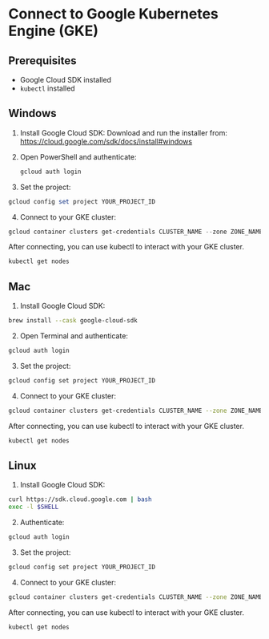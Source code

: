 # Connect to Google Kubernetes Engine (GKE)

## Prerequisites
- Google Cloud SDK installed
- `kubectl` installed

## Windows

1. Install Google Cloud SDK:
   Download and run the installer from: https://cloud.google.com/sdk/docs/install#windows

2. Open PowerShell and authenticate:
   ```powershell
   gcloud auth login

3. Set the project:

```powershell
gcloud config set project YOUR_PROJECT_ID   
```

4. Connect to your GKE cluster:

```powershell
gcloud container clusters get-credentials CLUSTER_NAME --zone ZONE_NAME --project PROJECT_ID
```
After connecting, you can use kubectl to interact with your GKE cluster.

```powershell
kubectl get nodes
```

## Mac

1. Install Google Cloud SDK:

```bash
brew install --cask google-cloud-sdk
```

2. Open Terminal and authenticate:

```bash
gcloud auth login
```

3. Set the project:

```bash
gcloud config set project YOUR_PROJECT_ID
```

4. Connect to your GKE cluster:

```bash
gcloud container clusters get-credentials CLUSTER_NAME --zone ZONE_NAME --project PROJECT_ID
```

After connecting, you can use kubectl to interact with your GKE cluster.

```bash
kubectl get nodes
```


## Linux

1. Install Google Cloud SDK:

```bash
curl https://sdk.cloud.google.com | bash
exec -l $SHELL
```

2. Authenticate:

```bash
gcloud auth login
```

3. Set the project:

```bash
gcloud config set project YOUR_PROJECT_ID
```

4. Connect to your GKE cluster:

```bash
gcloud container clusters get-credentials CLUSTER_NAME --zone ZONE_NAME --project PROJECT_ID
```

After connecting, you can use kubectl to interact with your GKE cluster.

```bash
kubectl get nodes
```